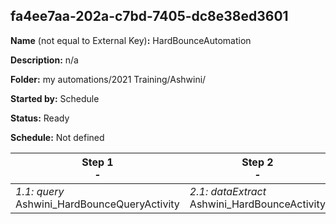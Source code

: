 ## fa4ee7aa-202a-c7bd-7405-dc8e38ed3601

**Name** (not equal to External Key)**:** HardBounceAutomation

**Description:** n/a

**Folder:** my automations/2021 Training/Ashwini/

**Started by:** Schedule

**Status:** Ready

**Schedule:** Not defined

| Step 1<br>_-_ | Step 2<br>_-_ | Step 3<br>_-_ | Step 4<br>_-_ |
| --- | --- | --- | --- |
| _1.1: query_<br>Ashwini_HardBounceQueryActivity | _2.1: dataExtract_<br>Ashwini_HardBounceActivity | _3.1: fileTransfer_<br>Ashwini_HardBounceFileTransferActivity | _4.1: importFile_<br>Ashwini_HardBounceImportActivity |
